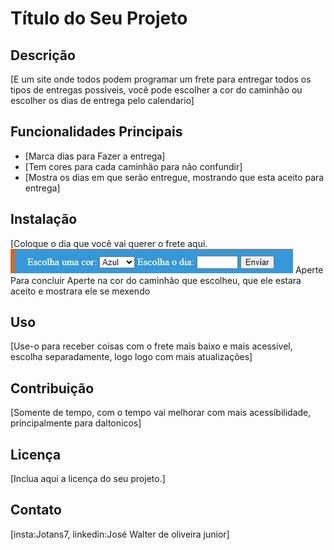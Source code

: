 # Título do Seu Projeto

## Descrição
[E um site onde todos podem programar um frete para entregar todos os tipos de entregas possiveis, você pode escolher a cor do caminhão ou escolher os dias de entrega pelo calendario] 

## Funcionalidades Principais
- [Marca dias para Fazer a entrega]
- [Tem cores para cada caminhão para não confundir]
- [Mostra os dias em que serão entregue, mostrando que esta aceito para entrega]

## Instalação
[Coloque o dia que você vai querer o frete aqui.
![](inicio.jpeg) 
Aperte Para concluir
Aperte na cor do caminhão que escolheu, que ele estara aceito e mostrara ele se mexendo

## Uso
[Use-o para receber coisas com o frete mais baixo e mais acessivel, escolha separadamente, logo logo com mais atualizações]

## Contribuição
[Somente de tempo, com o tempo vai melhorar com mais acessibilidade, principalmente para daltonicos]

## Licença
[Inclua aqui a licença do seu projeto.]

## Contato
[insta:Jotans7, linkedin:José Walter de oliveira junior]

